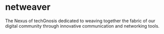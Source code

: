 # netweaver
The Nexus of techGnosis dedicated to weaving together the fabric of our digital community through innovative communication and networking tools.
